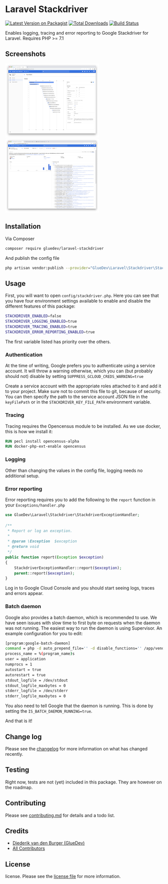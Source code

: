 
# Laravel Stackdriver

[![Latest Version on Packagist][ico-version]][link-packagist]
[![Total Downloads][ico-downloads]][link-downloads]
[![Build Status][ico-travis]][link-travis]

Enables logging, tracing and error reporting to Google Stackdriver for Laravel.
Requires PHP >= 7.1

## Screenshots
<img src="storage/screenshots/screenshot_1.png" alt="Tracing" width="300"/> <img src="storage/screenshots/screenshot_2.png" alt="Error reporting" width="300"/>

## Installation

Via Composer

``` bash
composer require gluedev/laravel-stackdriver
```

And publish the config file

``` bash
php artisan vendor:publish --provider="GlueDev\Laravel\Stackdriver\StackdriverServiceProvider"
```

## Usage

First, you will want to open `config/stackdriver.php`. Here you can see that you have four environment settings available to enable and disable the different features of this package:

``` bash
STACKDRIVER_ENABLED=false  
STACKDRIVER_LOGGING_ENABLED=true  
STACKDRIVER_TRACING_ENABLED=true
STACKDRIVER_ERROR_REPORTING_ENABLED=true
```

The first variable listed has priority over the others.

### Authentication
At the time of writing, Google prefers you to authenticate using a service account. It will throw a warning otherwise, which you can (but probably should not) disable by setting `SUPPRESS_GCLOUD_CREDS_WARNING=true`

Create a service account with the appropriate roles attached to it and add it to your project. Make sure not to commit this file to git, because of security. You can then specify the path to the service account JSON file in the `keyFilePath` or in the `STACKDRIVER_KEY_FILE_PATH` environment variable.

### Tracing
Tracing requires the Opencensus module to be installed. As we use docker, this is how we install it:

``` Dockerfile
RUN pecl install opencensus-alpha
RUN docker-php-ext-enable opencensus
``` 

### Logging
Other than changing the values in the config file, logging needs no additional setup.

### Error reporting
Error reporting requires you to add the following to the `report` function in your `Exceptions/handler.php` 

``` php
use GlueDev\Laravel\Stackdriver\StackdriverExceptionHandler;

/**  
 * Report or log an exception.
 *
 * @param \Exception  $exception  
 * @return void  
 */
public function report(Exception $exception)  
{  
    StackdriverExceptionHandler::report($exception);  
    parent::report($exception);  
}
```

Log in to Google Cloud Console and you should start seeing logs, traces and errors appear.

### Batch daemon
Google also provides a batch daemon, which is recommended to use. We have seen issues with slow time to first byte on requests when the daemon was not running. 
The easiest way to run the daemon is using Supervisor. An example configuration for you to edit:

```bash
[program:google-batch-daemon]
command = php -d auto_prepend_file='' -d disable_functions='' /app/vendor/bin/google-cloud-batch daemon
process_name = %(program_name)s
user = application
numprocs = 1
autostart = true
autorestart = true
stdout_logfile = /dev/stdout
stdout_logfile_maxbytes = 0
stderr_logfile = /dev/stderr
stderr_logfile_maxbytes = 0
```

You also need to tell Google that the daemon is running. This is done by setting the `IS_BATCH_DAEMON_RUNNING=true`.

And that is it!

## Change log

Please see the [changelog](changelog.md) for more information on what has changed recently.

## Testing

Right now, tests are not (yet) included in this package. They are however on the roadmap.

## Contributing

Please see [contributing.md](contributing.md) for details and a todo list.

## Credits

- [Diederik van den Burger (GlueDev)][link-author]
- [All Contributors][link-contributors]

## License

license. Please see the [license file](license.md) for more information.

[ico-version]: https://img.shields.io/packagist/v/gluedev/laravel-stackdriver.svg?style=flat-square
[ico-downloads]: https://img.shields.io/packagist/dt/gluedev/laravel-stackdriver.svg?style=flat-square
[ico-travis]: https://img.shields.io/travis/gluedev/laravel-stackdriver/master.svg?style=flat-square
[ico-styleci]: https://styleci.io/repos/12345678/shield

[link-packagist]: https://packagist.org/packages/gluedev/laravel-stackdriver
[link-downloads]: https://packagist.org/packages/gluedev/laravel-stackdriver
[link-travis]: https://travis-ci.org/gluedev/laravel-stackdriver
[link-styleci]: https://styleci.io/repos/12345678
[link-author]: https://github.com/gluedev
[link-contributors]: ../../contributors]
